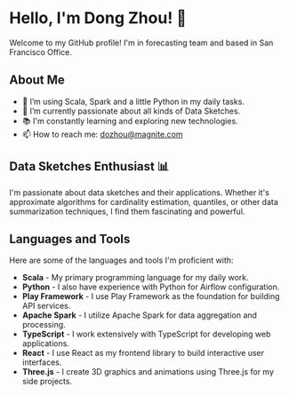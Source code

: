 # Hello, I'm Dong Zhou! 👋

Welcome to my GitHub profile! I'm in forecasting team and based in San Francisco Office.

## About Me

- 👀 I’m using Scala, Spark and a little Python in my daily tasks.
- 🌱 I’m currently passionate about all kinds of Data Sketches.
- 📚 I'm constantly learning and exploring new technologies.
- 📫 How to reach me: dozhou@magnite.com

## Data Sketches Enthusiast 📊

I'm passionate about data sketches and their applications. Whether it's approximate algorithms for cardinality estimation, quantiles, or other data summarization techniques, I find them fascinating and powerful.

## Languages and Tools

Here are some of the languages and tools I'm proficient with:

- **Scala** - My primary programming language for my daily work.
- **Python** - I also have experience with Python for Airflow configuration.
- **Play Framework** - I use Play Framework as the foundation for building API services.
- **Apache Spark** - I utilize Apache Spark for data aggregation and processing.
- **TypeScript** - I work extensively with TypeScript for developing web applications.
- **React** - I use React as my frontend library to build interactive user interfaces.
- **Three.js** - I create 3D graphics and animations using Three.js for my side projects.

<!---
alchemist-dong/alchemist-dong is a ✨ special ✨ repository because its `README.md` (this file) appears on your GitHub profile.
You can click the Preview link to take a look at your changes.
--->
